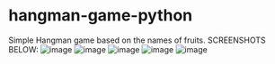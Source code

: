 # hangman-game-python
Simple Hangman game based on the names of fruits.
SCREENSHOTS BELOW:
![image](https://github.com/Ashwin-S-Nambiar/hangman-game-python/assets/76719333/4191415b-c236-40ef-a929-77232a320bbd)
![image](https://github.com/Ashwin-S-Nambiar/hangman-game-python/assets/76719333/56fb1d04-d13f-4e93-9e5d-eeec0e2e1ece)
![image](https://github.com/Ashwin-S-Nambiar/hangman-game-python/assets/76719333/d6061286-f3f2-4d52-9170-a0aa31885a66)
![image](https://github.com/Ashwin-S-Nambiar/hangman-game-python/assets/76719333/caf807ab-c63e-4379-9dde-69c468277348)
![image](https://github.com/Ashwin-S-Nambiar/hangman-game-python/assets/76719333/a7fe1459-2e47-42d4-ac9b-0a125a16dc74)



